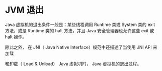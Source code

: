 # JVM 退出

Java 虚拟机的退出条件一般是：某些线程调用 Runtime 类或 System 类的 exit 方法，或是 Runtime 类的 halt 方法，并且 Java 安全管理器也允许这些 exit 或 halt 操作。

除此之外， 在 JNI（ Java Native Interface）规范中还描述了当使用 JNI API 来加载

和卸载（ Load & Unload） Java 虚拟机时， Java 虚拟机的退出过程。 